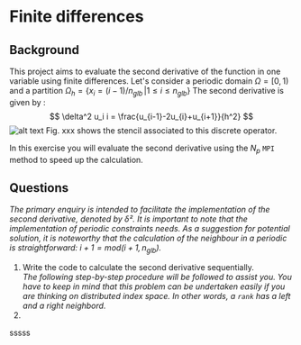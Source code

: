 # Finite differences

## Background
This project aims to evaluate the second derivative of the function in one variable using finite differences.
Let's consider a periodic domain $\Omega=[0,1)$ and a partition $\Omega_h=\{x_i=(i-1)/n_{glb} \, |  1 \le i \le n_{glb} \}$
The second derivative is given by :
$$
\delta^2 u_i i = \frac{u_{i-1}-2u_{i}+u_{i+1}}{h^2} 
$$
![alt text](image_url)
Fig. xxx shows the stencil associated to this discrete operator.

In this exercise you will evaluate the second derivative using the $N_p$ ```MPI``` method to speed up the calculation.

## Questions

*The primary enquiry is intended to facilitate the implementation of the second derivative, denoted by δ². It is important to note that the implementation of periodic constraints needs. As a suggestion for potential solution, it is noteworthy that the calculation of the neighbour in a periodic is straightforward: $i+1=mod(i+1, n_{glb})$.*
1. Write the code to calculate the second derivative sequentially.<br>
*The following step-by-step procedure will be followed to assist you. You have to keep in mind that this problem can be undertaken easily if you are thinking on distributed index space. In other words, a ```rank``` has a left and a right neighbord.*
2.
sssss

